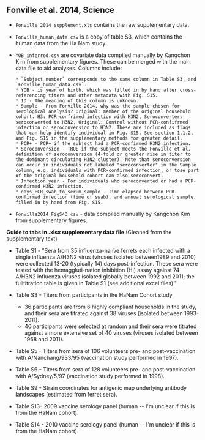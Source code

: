 ## Fonville et al. 2014, Science

* `Fonville_2014_supplement.xls` contains the raw supplementary data. 

* `Fonville_human_data.csv` is a copy of table S3, which contains the human data from the Ha Nam study.

* `YOB_inferred.csv` are covariate data compiled manually by Kangchon Kim from supplementary figures. These can be merged with the main data file to aid analyses. Columns include:

      * `Subject number` corresponds to the same column in Table S3, and `Fonville_human_data.csv`.
      * YOB - is year of birth, which was filled in by hand after cross-referencing titers and other metadata with Fig. S15.
      * ID - The meaning of this column is unknown.
      * Sample - From Fonville 2014, why was the sample chosen for serological analysis? Original: member of the original household cohort. H3: PCR-confrimed infection with H3N2, Seroconverter: seroconverted to H3N2, Original: Control without PCR-confifrmed infection or seroconversion to H3N2. These are included as flags that can help identify individual in Fig. S15. See section 1.1.2, and Fig. S15 in the supplementary methods for greater detail. 
      * PCR+ - PCR+ if the subject had a PCR-confirmed H3N2 infection.
      * Seroconversion - TRUE if the subject meets the Fonville et al. definition of seroconversion (4-fold or greater rise in titer to the dominant circulating H3N2 cluster). Note that seroconversion can occur in individuals not labeled "seroconverter" in the Sample column, e.g. individuals with PCR-confirmed infection, or tose part of the original household cohort can also seroconvert.
      * Infection year - For individuals who seroconverted or had a PCR-confirmed H3N2 infection.
      * days_PCR_swab_to_serum_sample - Time elapsed between PCR-confirmed infection (time of swab), and annual serological sample, filled in by hand from Fig. S15. 

* `Fonville2014_FigS43.csv` - data compiled manually by Kangchon Kim from supplementary figures.


**Guide to tabs in .xlsx supplementary data file**
(Gleaned from the supplementary text)

* Table S1 - "Sera from 35 influenza-na ̈ıve ferrets each infected with a single influenza A/H3N2 virus (viruses isolated between1989 and 2010) were collected 13-20 (typically 14) days post-infection. These sera were tested with the hemaggluti-nation inhibition (HI) assay against 74 A/H3N2 influenza viruses isolated globally between 1992 and 2011; the fulltitration table is given in Table S1 (see additional excel files)."
* Table S3 - Titers from participants in the HaNam Cohort study

    * 36 participants are from 6 highly compliant households in the study, and their sera are titrated against 38 viruses (isolated between 1993-2011).
    * 40 participants were selected at random and their sera were titrated against a more extensive set of 40 viruses (viruses isolated between 1968 and 2011).

* Table S5 - Titers from sera of 106 volunteers pre- and post-vaccination with A/Nanchang/933/95 (vaccination study performed in 1997). 
* Table S6 - Titers from sera of 128 volunteers pre- and post-vaccination with A/Sydney/5/97 (vaccination study performed in 1998).
* Table S9 - Strain coordinates for antigenic map underlying antibody landscapes (estimated from ferret sera).
* Table S13- 2009 vaccine serology panel (human -- I'm unclear if this is from the HaNam cohort).
* Table S14 - 2010 vaccine serology panel (human -- I'm unclear if this is from the HaNam cohort).

